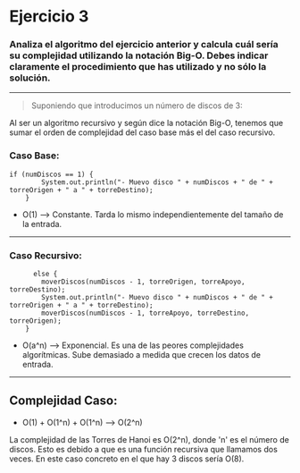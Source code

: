 # Ejercicio 3
### Analiza el algoritmo del ejercicio anterior y calcula cuál sería su complejidad utilizando la notación Big-O. Debes indicar claramente el procedimiento que has utilizado y no sólo la solución.

---
> Suponiendo que introducimos un número de discos de 3:

Al ser un algoritmo recursivo y según dice la notación Big-O, tenemos que sumar el orden de complejidad del caso base más el del caso recursivo.

### Caso Base:

```
if (numDiscos == 1) {
        System.out.println("- Muevo disco " + numDiscos + " de " + torreOrigen + " a " + torreDestino);
    }
```

- O(1) --> Constante. Tarda lo mismo independientemente del tamaño de la entrada.

---
### Caso Recursivo:

```
      else {
        moverDiscos(numDiscos - 1, torreOrigen, torreApoyo, torreDestino);
        System.out.println("- Muevo disco " + numDiscos + " de " + torreOrigen + " a " + torreDestino);  
        moverDiscos(numDiscos - 1, torreApoyo, torreDestino, torreOrigen);
    }
```

- O(a^n) --> Exponencial. Es una de las peores complejidades algorítmicas. Sube demasiado a medida que crecen los datos de entrada.

---
## Complejidad Caso:

- O(1) + O(1^n) + O(1^n) --> O(2^n)

La complejidad de las Torres de Hanoi es O(2^n), donde 'n' es el número de discos. Esto es debido a que es una función recursiva que llamamos dos veces.
En este caso concreto en el que hay 3 discos sería O(8). 
